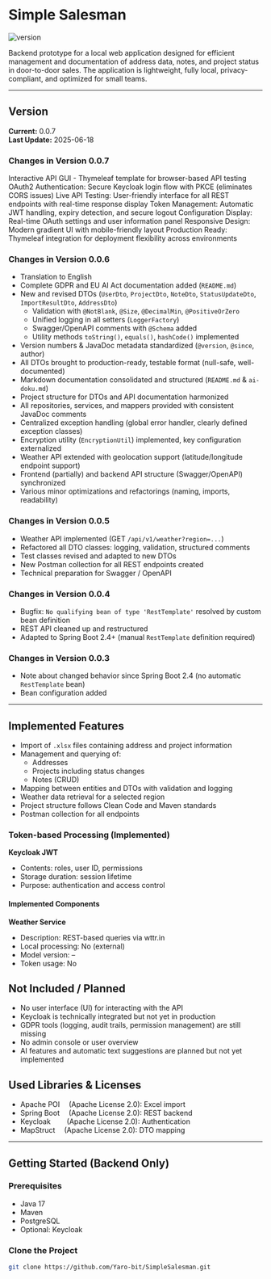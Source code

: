 # Simple Salesman

![version](https://img.shields.io/badge/version-0.0.7-blue)

Backend prototype for a local web application designed for efficient management and documentation of address data, notes, and project status in door-to-door sales. The application is lightweight, fully local, privacy-compliant, and optimized for small teams.

---

## Version

**Current:** 0.0.7  
**Last Update:** 2025-06-18

### Changes in Version 0.0.7

Interactive API GUI -  Thymeleaf template for browser-based API testing
OAuth2 Authentication: Secure Keycloak login flow with PKCE (eliminates CORS issues)
Live API Testing: User-friendly interface for all REST endpoints with real-time response display
Token Management: Automatic JWT handling, expiry detection, and secure logout
Configuration Display: Real-time OAuth settings and user information panel
Responsive Design: Modern gradient UI with mobile-friendly layout
Production Ready: Thymeleaf integration for deployment flexibility across environments



### Changes in Version 0.0.6

- Translation to English
- Complete GDPR and EU AI Act documentation added (`README.md`)
- New and revised DTOs (`UserDto`, `ProjectDto`, `NoteDto`, `StatusUpdateDto`, `ImportResultDto`, `AddressDto`)
  - Validation with `@NotBlank`, `@Size`, `@DecimalMin`, `@PositiveOrZero`
  - Unified logging in all setters (`LoggerFactory`)
  - Swagger/OpenAPI comments with `@Schema` added
  - Utility methods `toString()`, `equals()`, `hashCode()` implemented
- Version numbers & JavaDoc metadata standardized (`@version`, `@since`, author)
- All DTOs brought to production-ready, testable format (null-safe, well-documented)
- Markdown documentation consolidated and structured (`README.md` & `ai-doku.md`)
- Project structure for DTOs and API documentation harmonized
- All repositories, services, and mappers provided with consistent JavaDoc comments
- Centralized exception handling (global error handler, clearly defined exception classes)
- Encryption utility (`EncryptionUtil`) implemented, key configuration externalized
- Weather API extended with geolocation support (latitude/longitude endpoint support)
- Frontend (partially) and backend API structure (Swagger/OpenAPI) synchronized
- Various minor optimizations and refactorings (naming, imports, readability)

### Changes in Version 0.0.5

- Weather API implemented (GET `/api/v1/weather?region=...`)
- Refactored all DTO classes: logging, validation, structured comments
- Test classes revised and adapted to new DTOs
- New Postman collection for all REST endpoints created
- Technical preparation for Swagger / OpenAPI

### Changes in Version 0.0.4

- Bugfix: `No qualifying bean of type 'RestTemplate'` resolved by custom bean definition
- REST API cleaned up and restructured
- Adapted to Spring Boot 2.4+ (manual `RestTemplate` definition required)

### Changes in Version 0.0.3

- Note about changed behavior since Spring Boot 2.4 (no automatic `RestTemplate` bean)
- Bean configuration added

---

## Implemented Features

- Import of `.xlsx` files containing address and project information
- Management and querying of:
  - Addresses
  - Projects including status changes
  - Notes (CRUD)
- Mapping between entities and DTOs with validation and logging
- Weather data retrieval for a selected region
- Project structure follows Clean Code and Maven standards
- Postman collection for all endpoints

### Token-based Processing (Implemented)

**Keycloak JWT**  
- Contents: roles, user ID, permissions  
- Storage duration: session lifetime  
- Purpose: authentication and access control  

#### Implemented Components

**Weather Service**  
- Description: REST-based queries via wttr.in  
- Local processing: No (external)  
- Model version: –  
- Token usage: No  

## Not Included / Planned

- No user interface (UI) for interacting with the API
- Keycloak is technically integrated but not yet in production
- GDPR tools (logging, audit trails, permission management) are still missing
- No admin console or user overview
- AI features and automatic text suggestions are planned but not yet implemented

## Used Libraries & Licenses

- Apache POI  (Apache License 2.0): Excel import  
- Spring Boot  (Apache License 2.0): REST backend  
- Keycloak   (Apache License 2.0): Authentication  
- MapStruct  (Apache License 2.0): DTO mapping  

---

## Getting Started (Backend Only)

### Prerequisites

- Java 17  
- Maven  
- PostgreSQL  
- Optional: Keycloak  

### Clone the Project

```bash
git clone https://github.com/Yaro-bit/SimpleSalesman.git
